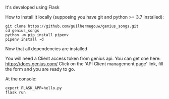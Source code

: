 It's developed using Flask

How to install it locally (supposing you have git and python >= 3.7 installed):

```console
git clone https://github.com/guilhermegouw/genius_songs.git
cd genius_songs
python -m pip install pipenv
pipenv install -d
```

Now that all dependencies are installed

You will need a Client access token from genius api.
You can get one here: https://docs.genius.com/
Click on the 'API Client management page' link, fill the form and you are ready to go.

At the console:
```console
export FLASK_APP=hello.py
flask run
```
